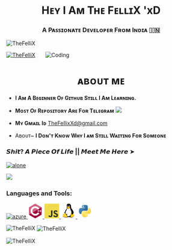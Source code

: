 <h1 align="center">Hᴇʏ I Aᴍ Tʜᴇ FᴇʟʟɪX 'xD</h1>
<h3 align="center">A Pᴀꜱꜱɪᴏɴᴀᴛᴇ Dᴇᴠᴇʟᴏᴘᴇʀ Fʀᴏᴍ Iɴᴅɪᴀ 🇮🇳</h3>

<p align="left"> <img src="https://komarev.com/ghpvc/?username=TheFelliX&label=Profile%20views&color=0e75b6&style=flat" alt=" TheFelliX" /> </p>
<img align="right" alt="Coding" width="400" src="https://cdn.dribbble.com/users/2646423/screenshots/5507196/computer.gif">
<p align="left"> <a href="https://github.com/ryo-ma/github-profile-trophy"><img src="https://github-profile-trophy.vercel.app/?username= TheFelliX" alt=" TheFelliX" /></a> </p>

<h1 align="center">ᴀʙᴏᴜᴛ ᴍᴇ</h1>

- **I Aᴍ A Bᴇɢɪɴɴᴇʀ Oꜰ Gɪᴛʜᴜʙ Sᴛɪʟʟ I Aᴍ Lᴇᴀʀɴɪɴɢ.**

- **Mᴏꜱᴛ Oꜰ Rᴇᴘᴏꜱɪᴛᴏʀʏ Aʀᴇ Fᴏʀ Tᴇʟᴇɢʀᴀᴍ** <a href="https://telegram.org/dl"><img src="https://img.shields.io/badge/-%20-blue.svg?style=for-the-badge&logo=Telegram"></a>

- **Mʏ Gᴍᴀɪʟ Iᴅ** TheFellixXd@gmail.com

- Aʙᴏᴜᴛ~ **I Dᴏɴ'ᴛ Kɴᴏᴡ Wʜʏ I ᴀᴍ Sᴛɪʟʟ Wᴀɪᴛɪɴɢ Fᴏʀ Sᴏᴍᴇᴏɴᴇ**

<h3 align="left">𝙎𝙝𝙞𝙩? 𝘼 𝙋𝙞𝙚𝙘𝙚 𝙊𝙛 𝙇𝙞𝙛𝙚 || 𝙈𝙚𝙚𝙩 𝙈𝙚 𝙃𝙚𝙧𝙚 ➤ </h3>
<p align="left">
<a href="https://twitter.com/Nik_Numberdaar" target="blank"><img align="center" src="https://raw.githubusercontent.com/rahuldkjain/github-profile-readme-generator/master/src/images/icons/Social/twitter.svg" alt="alone" height="30" width="40" /></a>
</p>
<a href="https://t.me/TheFelliX"><img src="https://img.shields.io/badge/Contact-%20Developer-blue.svg?style=for-the-badge&logo=Telegram"></a>

<h3 align="left">Languages and Tools:</h3>
<p align="left"> <a href="https://azure.microsoft.com/en-in/" target="_blank" rel="noreferrer"> <img src="https://www.vectorlogo.zone/logos/microsoft_azure/microsoft_azure-icon.svg" alt="azure" width="40" height="40"/> </a> <a href="https://www.w3schools.com/cpp/" target="_blank" rel="noreferrer"> <img src="https://raw.githubusercontent.com/devicons/devicon/master/icons/cplusplus/cplusplus-original.svg" alt="cplusplus" width="40" height="40"/> </a> <a href="https://developer.mozilla.org/en-US/docs/Web/JavaScript" target="_blank" rel="noreferrer"> <img src="https://raw.githubusercontent.com/devicons/devicon/master/icons/javascript/javascript-original.svg" alt="javascript" width="40" height="40"/> </a> <a href="https://www.linux.org/" target="_blank" rel="noreferrer"> <img src="https://raw.githubusercontent.com/devicons/devicon/master/icons/linux/linux-original.svg" alt="linux" width="40" height="40"/> </a> <a href="https://www.python.org" target="_blank" rel="noreferrer"> <img src="https://raw.githubusercontent.com/devicons/devicon/master/icons/python/python-original.svg" alt="python" width="40" height="40"/> </a> </p>

<p><img align="left" src="https://github-readme-stats.vercel.app/api/top-langs?username=TheFelliX&show_icons=true&locale=en&layout=compact" alt="TheFelliX" /></p>

<p>&nbsp;<img align="center" src="https://github-readme-stats.vercel.app/api?username=TheFelliX&show_icons=true&locale=en" alt="TheFelliX" /></p>

<p><img align="center" src="https://github-readme-streak-stats.herokuapp.com/?user=TheFelliX&" alt="TheFelliX" /></p>
